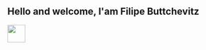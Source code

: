 <h2>Hello and welcome, I'am Filipe Buttchevitz</h2>

<p align="left" dir="auto">
  <img height="40em" src="https://skillicons.dev/icons?i=typescript,dotnet,react,nodejs,tailwind,vite"/>
</p>
